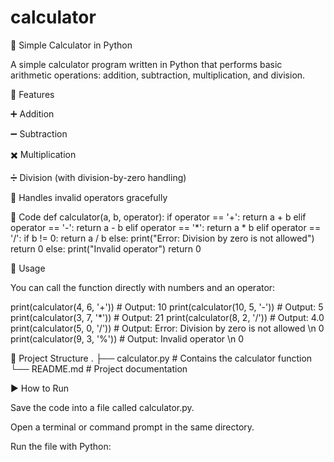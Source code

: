 # calculator
🧮 Simple Calculator in Python

A simple calculator program written in Python that performs basic arithmetic operations: addition, subtraction, multiplication, and division.

📌 Features

➕ Addition

➖ Subtraction

✖️ Multiplication

➗ Division (with division-by-zero handling)

🚫 Handles invalid operators gracefully

📝 Code
def calculator(a, b, operator):
    if operator == '+':
        return a + b
    elif operator == '-':
        return a - b
    elif operator == '*':
        return a * b
    elif operator == '/':
        if b != 0:
            return a / b
        else:
            print("Error: Division by zero is not allowed")
            return 0
    else:
        print("Invalid operator")
        return 0

🚀 Usage

You can call the function directly with numbers and an operator:

print(calculator(4, 6, '+'))   # Output: 10
print(calculator(10, 5, '-'))  # Output: 5
print(calculator(3, 7, '*'))   # Output: 21
print(calculator(8, 2, '/'))   # Output: 4.0
print(calculator(5, 0, '/'))   # Output: Error: Division by zero is not allowed \n 0
print(calculator(9, 3, '%'))   # Output: Invalid operator \n 0

📂 Project Structure
.
├── calculator.py   # Contains the calculator function
└── README.md       # Project documentation

▶️ How to Run

Save the code into a file called calculator.py.

Open a terminal or command prompt in the same directory.

Run the file with Python:
